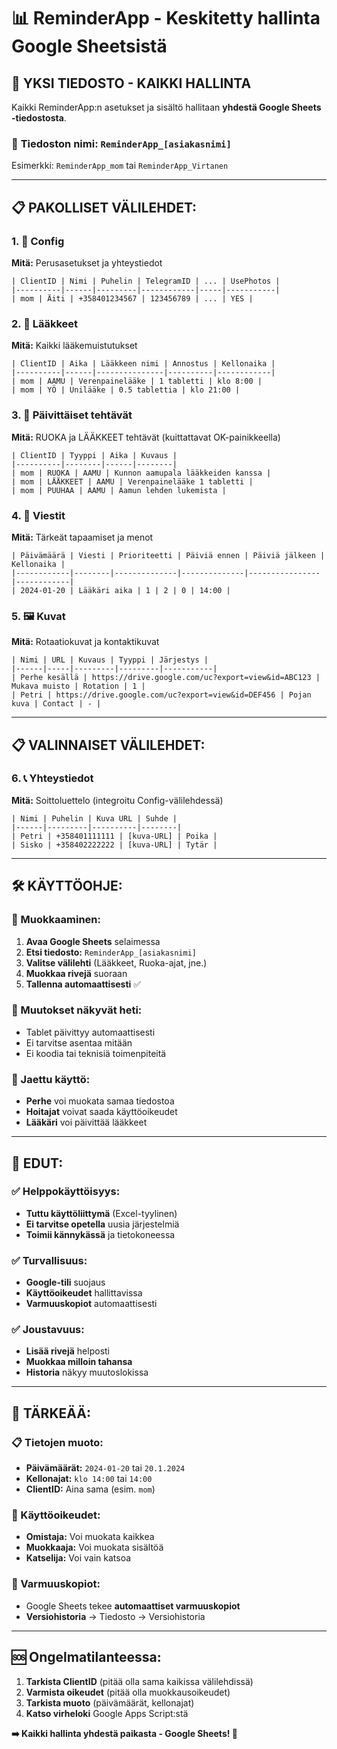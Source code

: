 # 📊 ReminderApp - Keskitetty hallinta Google Sheetsistä

## 🎯 **YKSI TIEDOSTO - KAIKKI HALLINTA**

Kaikki ReminderApp:n asetukset ja sisältö hallitaan **yhdestä Google Sheets -tiedostosta**.

### 📁 **Tiedoston nimi:** `ReminderApp_[asiakasnimi]`
Esimerkki: `ReminderApp_mom` tai `ReminderApp_Virtanen`

---

## 📋 **PAKOLLISET VÄLILEHDET:**

### **1. 🔧 Config**
**Mitä:** Perusasetukset ja yhteystiedot
```
| ClientID | Nimi | Puhelin | TelegramID | ... | UsePhotos |
|----------|------|---------|------------|-----|-----------|
| mom | Äiti | +358401234567 | 123456789 | ... | YES |
```

### **2. 💊 Lääkkeet** 
**Mitä:** Kaikki lääkemuistutukset
```
| ClientID | Aika | Lääkkeen nimi | Annostus | Kellonaika |
|----------|------|---------------|----------|------------|
| mom | AAMU | Verenpainelääke | 1 tabletti | klo 8:00 |
| mom | YÖ | Unilääke | 0.5 tablettia | klo 21:00 |
```

### **3. 📝 Päivittäiset tehtävät**
**Mitä:** RUOKA ja LÄÄKKEET tehtävät (kuittattavat OK-painikkeella)
```
| ClientID | Tyyppi | Aika | Kuvaus |
|----------|--------|------|--------|
| mom | RUOKA | AAMU | Kunnon aamupala lääkkeiden kanssa |
| mom | LÄÄKKEET | AAMU | Verenpainelääke 1 tabletti |
| mom | PUUHAA | AAMU | Aamun lehden lukemista |
```

### **4. 📅 Viestit**
**Mitä:** Tärkeät tapaamiset ja menot
```
| Päivämäärä | Viesti | Prioriteetti | Päiviä ennen | Päiviä jälkeen | Kellonaika |
|------------|--------|--------------|--------------|----------------|------------|
| 2024-01-20 | Lääkäri aika | 1 | 2 | 0 | 14:00 |
```

### **5. 🖼️ Kuvat**
**Mitä:** Rotaatiokuvat ja kontaktikuvat
```
| Nimi | URL | Kuvaus | Tyyppi | Järjestys |
|------|-----|---------|---------|-----------|
| Perhe kesällä | https://drive.google.com/uc?export=view&id=ABC123 | Mukava muisto | Rotation | 1 |
| Petri | https://drive.google.com/uc?export=view&id=DEF456 | Pojan kuva | Contact | - |
```

---

## 📋 **VALINNAISET VÄLILEHDET:**

### **6. 📞 Yhteystiedot**
**Mitä:** Soittoluettelo (integroitu Config-välilehdessä)
```
| Nimi | Puhelin | Kuva URL | Suhde |
|------|---------|----------|--------|
| Petri | +358401111111 | [kuva-URL] | Poika |
| Sisko | +358402222222 | [kuva-URL] | Tytär |
```

---

## 🛠️ **KÄYTTÖOHJE:**

### **📱 Muokkaaminen:**
1. **Avaa Google Sheets** selaimessa
2. **Etsi tiedosto:** `ReminderApp_[asiakasnimi]`
3. **Valitse välilehti** (Lääkkeet, Ruoka-ajat, jne.)
4. **Muokkaa rivejä** suoraan
5. **Tallenna automaattisesti** ✅

### **🔄 Muutokset näkyvät heti:**
- Tablet päivittyy automaattisesti
- Ei tarvitse asentaa mitään
- Ei koodia tai teknisiä toimenpiteitä

### **👥 Jaettu käyttö:**
- **Perhe** voi muokata samaa tiedostoa
- **Hoitajat** voivat saada käyttöoikeudet
- **Lääkäri** voi päivittää lääkkeet

---

## 🎯 **EDUT:**

### **✅ Helppokäyttöisyys:**
- **Tuttu käyttöliittymä** (Excel-tyylinen)
- **Ei tarvitse opetella** uusia järjestelmiä
- **Toimii kännykässä** ja tietokoneessa

### **✅ Turvallisuus:**
- **Google-tili** suojaus
- **Käyttöoikeudet** hallittavissa
- **Varmuuskopiot** automaattisesti

### **✅ Joustavuus:**
- **Lisää rivejä** helposti
- **Muokkaa milloin tahansa**
- **Historia** näkyy muutoslokissa

---

## 🚨 **TÄRKEÄÄ:**

### **📋 Tietojen muoto:**
- **Päivämäärät:** `2024-01-20` tai `20.1.2024`
- **Kellonajat:** `klo 14:00` tai `14:00`
- **ClientID:** Aina sama (esim. `mom`)

### **🔑 Käyttöoikeudet:**
- **Omistaja:** Voi muokata kaikkea
- **Muokkaaja:** Voi muokata sisältöä
- **Katselija:** Voi vain katsoa

### **💾 Varmuuskopiot:**
- Google Sheets tekee **automaattiset varmuuskopiot**
- **Versiohistoria** → Tiedosto → Versiohistoria

---

## 🆘 **Ongelmatilanteessa:**

1. **Tarkista ClientID** (pitää olla sama kaikissa välilehdissä)
2. **Varmista oikeudet** (pitää olla muokkausoikeudet)  
3. **Tarkista muoto** (päivämäärät, kellonajat)
4. **Katso virheloki** Google Apps Script:stä

**➡️ Kaikki hallinta yhdestä paikasta - Google Sheets! 🎉**